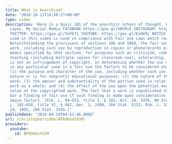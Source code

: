 ```yaml
---
title: What is Anarchism?
date: "2019-10-11T14:50:27+08:00"
type: video
description: 'Here is a basic 101 of the anarchist school of thought. Written by Karla
  Lopez. My Social Media FACEBOOK:https://goo.gl/XBtMv5 INSTAGRAM: https://goo.gl/bddaF2
  TWITTER: https://goo.gl/YwYb71 YOUTUBE: https://goo.gl/EsQA9j NOTICE All material
  used in this video is used in compliance with Fair Use Laws which reads as follows:
  Notwithstanding the provisions of sections 106 and 106A, the fair use of a copyrighted
  work, including such use by reproduction in copies or phonorecords or by any other
  means specified by that section, for purposes such as criticism, comment, news reporting,
  teaching (including multiple copies for classroom use), scholarship, or research,
  is not an infringement of copyright. In determining whether the use made of a work
  in any particular case is a fair use the factors to be considered shall include—
  (1) the purpose and character of the use, including whether such use is of a commercial
  nature or is for nonprofit educational purposes; (2) the nature of the copyrighted
  work; (3) the amount and substantiality of the portion used in relation to the copyrighted
  work as a whole; and (4) the effect of the use upon the potential market for or
  value of the copyrighted work. The fact that a work is unpublished shall not itself
  bar a finding of fair use if such finding is made upon consideration of all the
  above factors. (Pub. L. 94–553, title I, § 101, Oct. 19, 1976, 90 Stat. 2546; Pub.
  L. 101–650, title VI, § 607, Dec. 1, 1990, 104 Stat. 5132; Pub. L. 102–492, Oct.
  24, 1992, 106 Stat. 3145.)'
publishdate: "2018-04-18T04:52:46.000Z"
url: /christopherszabo/BFRUbGotOJM/
providers:
  youtube:
    id: BFRUbGotOJM
---
```

